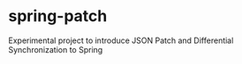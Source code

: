 spring-patch
============

Experimental project to introduce JSON Patch and Differential Synchronization to Spring
